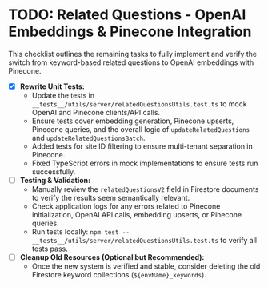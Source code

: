 # TODO: Related Questions - OpenAI Embeddings & Pinecone Integration

This checklist outlines the remaining tasks to fully implement and verify the switch from keyword-based related questions to OpenAI embeddings with Pinecone.

- [x] **Rewrite Unit Tests:**
  - Update the tests in `__tests__/utils/server/relatedQuestionsUtils.test.ts` to mock OpenAI and Pinecone clients/API calls.
  - Ensure tests cover embedding generation, Pinecone upserts, Pinecone queries, and the overall logic of `updateRelatedQuestions` and `updateRelatedQuestionsBatch`.
  - Added tests for site ID filtering to ensure multi-tenant separation in Pinecone.
  - Fixed TypeScript errors in mock implementations to ensure tests run successfully.
- [ ] **Testing & Validation:**
  - Manually review the `relatedQuestionsV2` field in Firestore documents to verify the results seem semantically relevant.
  - Check application logs for any errors related to Pinecone initialization, OpenAI API calls, embedding upserts, or Pinecone queries.
  - Run tests locally: `npm test -- __tests__/utils/server/relatedQuestionsUtils.test.ts` to verify all tests pass.
- [ ] **Cleanup Old Resources (Optional but Recommended):**
  - Once the new system is verified and stable, consider deleting the old Firestore keyword collections (`${envName}_keywords`).
